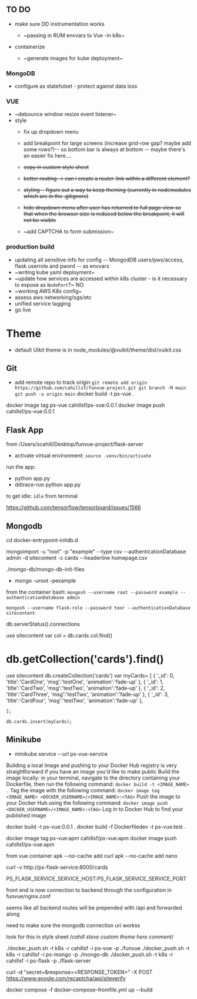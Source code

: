 ## TO DO

- make sure DD instrumentation works
  * ~passing in RUM envvars to Vue -in k8s~
  
- containerize 
  * ~generate images for kube deployment~

### MongoDB
  * configure as statefulset - protect against data loss
  
### VUE
- ~debounce window resize event listener~
- style
  * fix up dropdown menu
  * add breakpoint for large screens (increase grid-row gap?  maybe add some rows?)-- so bottom bar is always at bottom -- maybe there's an easier fix here....
  * ~~copy in custom style sheet~~
  * ~~better routing--> can i create a router-link within a different element?~~
  * ~~styling-- figure out a way to keep theming (currently in nodemodules which are in the .gitignore)~~

  * ~~hide dropdown menu after user has returned to full page view so that when the browser size is reduced below the breakpoint, it will not be visible~~

  * ~add CAPTCHA to form submission~

### production build
  * updating all sensitive info for config -- MongodDB users/pws/access, flask userrole and pword -- as envvars
  * ~writing kube yaml deployment~
  * ~update how services are accessed within k8s cluster - is it necessary to expose as `NodePort`?~ NO
  * ~working AWS K8s config~
  * assess aws networking/sgs/etc
  * unified service tagging
  * go live





# Theme
* default UIkit theme is in node_modules/@vuikit/theme/dist/vuikit.css


## Git 
* add remote repo to track origin
`
git remote add origin https://github.com/cahillsf/funvue-project.git
git branch -M main
git push -u origin main
`
docker build -t ps-vue .

docker image tag ps-vue cahillsf/ps-vue:0.0.1
docker image push cahillsf/ps-vue:0.0.1


## Flask App
from /Users/scahill/Desktop/funvue-project/flask-server
- activate virtual environment: `source .venv/bin/activate`

run the app:
- python app.py
- ddtrace-run python app.py

to get idle: `idle` from terminal

https://github.com/tensorflow/tensorboard/issues/1566

## Mongodb 
cd docker-entrypoint-initdb.d


mongoimport -u "root" -p "example" --type csv --authenticationDatabase admin -d sitecontent -c cards --headerline homepage.csv

./mongo-db/mongo-db-init-files
* mongo -uroot -pexample

from the container bash: `mongosh --username root --password example --authenticationDatabase admin`

`mongosh --username flask-role --password toor --authenticationDatabase sitecontent`

db.serverStatus().connections

use sitecontent
var col = db.cards
col.find()


#  db.getCollection('cards').find()

use sitecontent
db.createCollection('cards')
var myCards=
	[
		{
            '_id': 0,
            'title':'CardOne',
            'msg':'testOne',
            'animation':'fade-up'
          },
          {
            '_id': 1,
            'title':'CardTwo',
            'msg':'testTwo',
            'animation':'fade-up'
          },
          {
            '_id': 2,
            'title':'CardThree',
            'msg':'testTwo',
            'animation':'fade-up'
          },
          {
            '_id': 3,
            'title':'CardFour',
            'msg':'testTwo',
            'animation':'fade-up'
          },

	];

	db.cards.insert(myCards);




## Minikube

* minikube service --url ps-vue-service


Building a local image and pushing to your Docker Hub registry is very straightforward if you have an image you'd like to make public
Build the image locally: in your terminal, navigate to the directory containing your Dockerfile, then run the following command: `docker build -t <IMAGE_NAME> .`
Tag the image with the following command: `docker image tag <IMAGE_NAME> <DOCKER_USERNAME>/<IMAGE_NAME>:<TAG>`
Push the image to your Docker Hub using the following command: `docker image push <DOCKER_USERNAME>/<IMAGE_NAME>:<TAG>`
Log in to Docker Hub to find your published image

docker build -t ps-vue:0.0.1 .
docker build -f Dockerfiledev -t ps-vue:test .

docker image tag ps-vue:apm cahillsf/ps-vue:apm
docker image push cahillsf/ps-vue:apm

from vue container
apk --no-cache add curl
apk --no-cache add nano

curl -v http://ps-flask-service:8000/cards

PS_FLASK_SERVICE_SERVICE_HOST:PS_FLASK_SERVICE_SERVICE_PORT

front end is now connection to backend through the configuration in funvue/nginx.conf

seems like all backend routes will be prepended with /api and forwarded along

need to make sure the mongodb connection uri workss


look for this in style sheet
/*cahill steve custom theme here comment*/

./docker_push.sh -t k8s -r cahillsf -i ps-vue -p ./funvue
./docker_push.sh -t k8s -r cahillsf -i ps-mongo -p ./mongo-db
./docker_push.sh -t k8s -r cahillsf -i ps-flask -p ./flask-server


curl -d "secret=<SECRET>&response=<RESPONSE_TOKEN>" -X POST https://www.google.com/recaptcha/api/siteverify


docker compose -f docker-compose-fromfile.yml up --build 